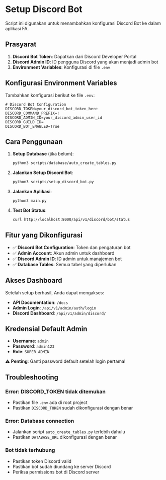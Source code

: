 # Setup Discord Bot

Script ini digunakan untuk menambahkan konfigurasi Discord Bot ke dalam aplikasi FA.

## Prasyarat

1. **Discord Bot Token**: Dapatkan dari Discord Developer Portal
2. **Discord Admin ID**: ID pengguna Discord yang akan menjadi admin bot
3. **Environment Variables**: Konfigurasi di file `.env`

## Konfigurasi Environment Variables

Tambahkan konfigurasi berikut ke file `.env`:

```env
# Discord Bot Configuration
DISCORD_TOKEN=your_discord_bot_token_here
DISCORD_COMMAND_PREFIX=!
DISCORD_ADMIN_ID=your_discord_admin_user_id
DISCORD_GUILD_ID=
DISCORD_BOT_ENABLED=True
```

## Cara Penggunaan

1. **Setup Database** (jika belum):
   ```bash
   python3 scripts/database/auto_create_tables.py
   ```

2. **Jalankan Setup Discord Bot**:
   ```bash
   python3 scripts/setup_discord_bot.py
   ```

3. **Jalankan Aplikasi**:
   ```bash
   python3 main.py
   ```

4. **Test Bot Status**:
   ```bash
   curl http://localhost:8000/api/v1/discord/bot/status
   ```

## Fitur yang Dikonfigurasi

- ✅ **Discord Bot Configuration**: Token dan pengaturan bot
- ✅ **Admin Account**: Akun admin untuk dashboard
- ✅ **Discord Admin ID**: ID admin untuk manajemen bot
- ✅ **Database Tables**: Semua tabel yang diperlukan

## Akses Dashboard

Setelah setup berhasil, Anda dapat mengakses:

- **API Documentation**: `/docs`
- **Admin Login**: `/api/v1/admin/auth/login`
- **Discord Dashboard**: `/api/v1/admin/discord/`

## Kredensial Default Admin

- **Username**: `admin`
- **Password**: `admin123`
- **Role**: `SUPER_ADMIN`

⚠️ **Penting**: Ganti password default setelah login pertama!

## Troubleshooting

### Error: DISCORD_TOKEN tidak ditemukan
- Pastikan file `.env` ada di root project
- Pastikan `DISCORD_TOKEN` sudah dikonfigurasi dengan benar

### Error: Database connection
- Jalankan script `auto_create_tables.py` terlebih dahulu
- Pastikan `DATABASE_URL` dikonfigurasi dengan benar

### Bot tidak terhubung
- Pastikan token Discord valid
- Pastikan bot sudah diundang ke server Discord
- Periksa permissions bot di Discord server
